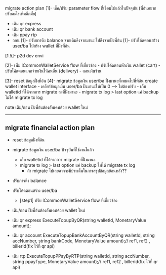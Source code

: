 migrate action plan
 [1]- เช็ค/ปรับ parameter flow ที่เชื่อมไปแล้วในปัจจุบัน (พี่อ้นอยากปรับอะไรเพิ่มอีกมั้ย)
   - เติม qr express
   - เติม qr bank account
   - เติม ppay rtp
   - ถอน
 [1]- ปรับการดึง balance จากเดิมดึงจากมานะ ไปดึงจากฝั่งพี่อ้น
 [1]- ปรับโค้ดตอนสร้าง user/ba ไปสร้าง wallet ที่ฝั่งพี่อ้น
 
 [1.5]- p2d dev envi
 
 [2]- เพิ่ม ICommonWalletService flow ที่เกี่ยวข้อง
    - ปรับโค้ดตอนหักเงิน wallet (cart)
    - ปรับโค้ดตอนแจกจ่ายเงินให้คนอื่น (delivery)
    - ถอนเงินร้าน

 [3]- reset ข้อมูลฝั่งพี่อ้น
 [4]- migrate ข้อมูลเงิน user/ba ฝั่งมานะทั้งหมดไปที่พี่อ้น create wallet interface 
    - เคลียร์ข้อมูลเงิน user/ba ฝั่งมานะให้เป็น 0 --> ไม่ต้องปรับ
    - เก็บ walletid ที่ได้จากการ migrate ลงที่ฝั่งมานะ
    - migrate tx log > last option แค่ backup ไม่ได้ migrate tx log

 note เติม/ถอน ฝั่งพี่อ้นต้องอัพเดทด้วย wallet ใหม่

 --------------------------------------------------


## migrate financial action plan
 - reset ข้อมูลฝั่งพี่อ้น
 - migrate ข้อมูลเงิน user/ba ปัจจุบันที่ใช้งานไแล้ว
    - เก็บ walletid ที่ได้จากการ migrate ที่ฝั่งมานะ
    - migrate tx log > last option แค่ backup ไม่ได้ migrate tx log
      - ถ้า migrate ไปเลยอาจจะมีประเด็นในการสรุปข้อมูลย้อนหลัง??
- ปรับการดึง balance
- ปรับโค้ดตอนสร้าง user/ba
    - [step1] ปรับ ICommonWalletService flow ที่เกี่ยวข้อง
- เติม/ถอน ฝั่งพี่อ้นต้องอัพเดทด้วย wallet ใหม่


- เติม qr express
   ExecuteTopupByQR(string walletId, MonetaryValue amount);
- เติม qr account
   ExecuteTopupBankAccountByQR(string walletId, string accNumber, string bankCode, MonetaryValue amount);// ref1, ref2 , billerid(fix ไว้ที่ qr api)
- เติม rtp
   ExecuteTopupPPayByRTP(string walletId, string accNumber, string ppayType, MonetaryValue amount);// ref1, ref2 , billerid(fix ไว้ที่ qr api)